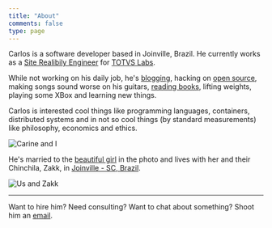 ```yaml
---
title: "About"
comments: false
type: page
---
```


Carlos is a software developer based in Joinville, Brazil.
He currently works as a
[Site Realibily Engineer](https://landing.google.com/sre/interview/ben-treynor/)
for [TOTVS Labs](https://totvslabs.com).

While not working on his daily job, he's [blogging](https://carlosbecker.com),
hacking on [open source](https://github.com/caarlos0),
making songs sound worse on his guitars,
[reading books](https://goodreads.com/caarlos0),
lifting weights, playing some XBox and learning new things.

Carlos is interested cool things like programming languages, containers,
distributed systems and in not so cool things (by standard measurements)
like philosophy, economics and ethics.

![Carine and I](/public/images/BVkAmf_FoQh.jpg)

He's married to the [beautiful girl](http://twitter.com/carinemeyer) in the
photo and lives with her and their Chinchila, Zakk,
in [Joinville - SC, Brazil](http://goo.gl/maps/9tvI4).

![Us and Zakk](/public/images/xAxDpgKG5H.jpg)

---

Want to hire him? Need consulting? Want to chat about something? Shoot him an
[email](mailto:contact@carlosbecker.com).
